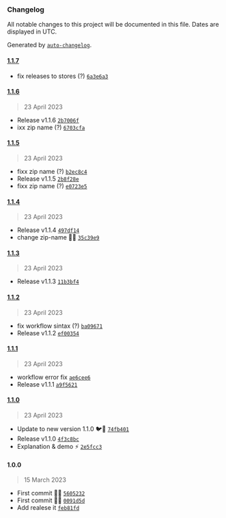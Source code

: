 ### Changelog

All notable changes to this project will be documented in this file. Dates are displayed in UTC.

Generated by [`auto-changelog`](https://github.com/CookPete/auto-changelog).

#### [1.1.7](https://github.com/pigeonposse/stylegpt/compare/1.1.6...1.1.7)

- fix releases to stores (?) [`6a3e6a3`](https://github.com/pigeonposse/stylegpt/commit/6a3e6a325f858d15efd349ba0ca4d0a150c250f5)

#### [1.1.6](https://github.com/pigeonposse/stylegpt/compare/1.1.5...1.1.6)

> 23 April 2023

- Release v1.1.6 [`2b7006f`](https://github.com/pigeonposse/stylegpt/commit/2b7006f4704039fb38f221c6709142fbd340ae41)
- ixx zip name (?) [`6703cfa`](https://github.com/pigeonposse/stylegpt/commit/6703cfa18dc856141da0b005da22f02ce67040a9)

#### [1.1.5](https://github.com/pigeonposse/stylegpt/compare/1.1.4...1.1.5)

> 23 April 2023

- fixx zip name (?) [`b2ec8c4`](https://github.com/pigeonposse/stylegpt/commit/b2ec8c4b594abc4ee7781e27465b0c34e5169233)
- Release v1.1.5 [`2b8f28e`](https://github.com/pigeonposse/stylegpt/commit/2b8f28ebd832cbeab1aeb3effd01fb344dc999e7)
- fixx zip name (?) [`e0723e5`](https://github.com/pigeonposse/stylegpt/commit/e0723e5ea0d00f66b33f904aa858550fc5ad1d9b)

#### [1.1.4](https://github.com/pigeonposse/stylegpt/compare/1.1.3...1.1.4)

> 23 April 2023

- Release v1.1.4 [`497df14`](https://github.com/pigeonposse/stylegpt/commit/497df142992bd726072a70b0ee9f8a2d8a1949c8)
- change zip-name 📝🚀 [`35c39e9`](https://github.com/pigeonposse/stylegpt/commit/35c39e98af84460e923b4c2f8b0e5346088b5c8d)

#### [1.1.3](https://github.com/pigeonposse/stylegpt/compare/1.1.2...1.1.3)

> 23 April 2023

- Release v1.1.3 [`11b3bf4`](https://github.com/pigeonposse/stylegpt/commit/11b3bf437f86d9abc8fdc2672478f867de9ac52b)

#### [1.1.2](https://github.com/pigeonposse/stylegpt/compare/1.1.1...1.1.2)

> 23 April 2023

- fix workflow sintax (?) [`ba09671`](https://github.com/pigeonposse/stylegpt/commit/ba09671b78de2a98d4f29be8e100ddffa1d09c0e)
- Release v1.1.2 [`ef00354`](https://github.com/pigeonposse/stylegpt/commit/ef00354ac7e25b62260c63c3f064ff6c2f9153dc)

#### [1.1.1](https://github.com/pigeonposse/stylegpt/compare/1.1.0...1.1.1)

> 23 April 2023

- workflow error fix [`ae6cee6`](https://github.com/pigeonposse/stylegpt/commit/ae6cee60fbaf18bc9419c14f2d1e959551be9749)
- Release v1.1.1 [`a9f5621`](https://github.com/pigeonposse/stylegpt/commit/a9f5621e4703aa43f889a90fd8204bd7c9c4510b)

#### [1.1.0](https://github.com/pigeonposse/stylegpt/compare/1.0.0...1.1.0)

> 23 April 2023

- Update to new version 1.1.0 🐦🤖 [`74fb401`](https://github.com/pigeonposse/stylegpt/commit/74fb401f660f77009f7868a16660e76e08fceab4)
- Release v1.1.0 [`4f3c8bc`](https://github.com/pigeonposse/stylegpt/commit/4f3c8bc4b79ff47084666f23d1ccc3913919bdfb)
- Explanation & demo ⚡️ [`2e5fcc3`](https://github.com/pigeonposse/stylegpt/commit/2e5fcc372c8360986d70683faf3d9a7eced30b12)

#### 1.0.0

> 15 March 2023

- First commit 🌈🧩 [`5605232`](https://github.com/pigeonposse/stylegpt/commit/560523226d314cc50eb3c4a3efeb326dd08954fd)
- First commit 🤖🧩 [`0091d5d`](https://github.com/pigeonposse/stylegpt/commit/0091d5dcbeb6e03397671800c557069d2a0da3ab)
- Add realese it [`feb81fd`](https://github.com/pigeonposse/stylegpt/commit/feb81fd11ec47290f730bb137186d92944b58826)
